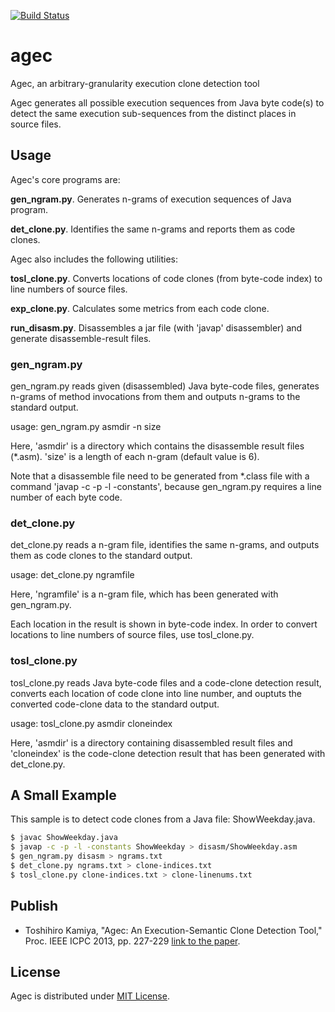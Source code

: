 [![Build Status](https://secure.travis-ci.org/tos-kamiya/agec.png?branch=master)](http://travis-ci.org/tos-kamiya/agec)

# agec

Agec, an arbitrary-granularity execution clone detection tool

Agec generates all possible execution sequences from Java byte code(s)
to detect the same execution sub-sequences from the distinct places in source files.

## Usage

Agec's core programs are:

**gen_ngram.py**. Generates n-grams of execution sequences of Java program.

**det_clone.py**. Identifies the same n-grams and reports them as code clones.

Agec also includes the following utilities:

**tosl_clone.py**. Converts locations of code clones (from byte-code index) to line numbers of source files.

**exp_clone.py**. Calculates some metrics from each code clone.

**run_disasm.py**. Disassembles a jar file (with 'javap' disassembler) and generate disassemble-result files.

### gen_ngram.py

gen_ngram.py reads given (disassembled) Java byte-code files, 
generates n-grams of method invocations from them and outputs n-grams to the standard output.

usage: gen_ngram.py asmdir -n size

Here, 'asmdir' is a directory which contains the disassemble result files (*.asm).
'size' is a length of each n-gram (default value is 6).

Note that a disassemble file need to be generated from *.class file with a command
'javap -c -p -l -constants', because gen_ngram.py requires a line number of each byte code.

### det_clone.py

det_clone.py reads a n-gram file, identifies the same n-grams, 
and outputs them as code clones to the standard output.

usage: det_clone.py ngramfile

Here, 'ngramfile' is a n-gram file, which has been generated with gen_ngram.py.

Each location in the result is shown in byte-code index.
In order to convert locations to line numbers of source files, use tosl_clone.py.

### tosl_clone.py

tosl_clone.py reads Java byte-code files and a code-clone detection result, 
converts each location of code clone into line number, 
and ouptuts the converted code-clone data to the standard output.

usage: tosl_clone.py asmdir cloneindex

Here, 'asmdir' is a directory containing disassembled result files and
'cloneindex' is the code-clone detection result that has been generated with
det_clone.py.

## A Small Example

This sample is to detect code clones from a Java file: ShowWeekday.java.

```bash
$ javac ShowWeekday.java
$ javap -c -p -l -constants ShowWeekday > disasm/ShowWeekday.asm
$ gen_ngram.py disasm > ngrams.txt
$ det_clone.py ngrams.txt > clone-indices.txt
$ tosl_clone.py clone-indices.txt > clone-linenums.txt
```

## Publish

* Toshihiro Kamiya, "Agec: An Execution-Semantic Clone Detection Tool," Proc. IEEE ICPC 2013, pp. 227-229 [link to the paper](http://toshihirokamiya.com/docs/p227-kamiya.pdf).

## License

Agec is distributed under [MIT License](http://opensource.org/licenses/mit-license.php).



